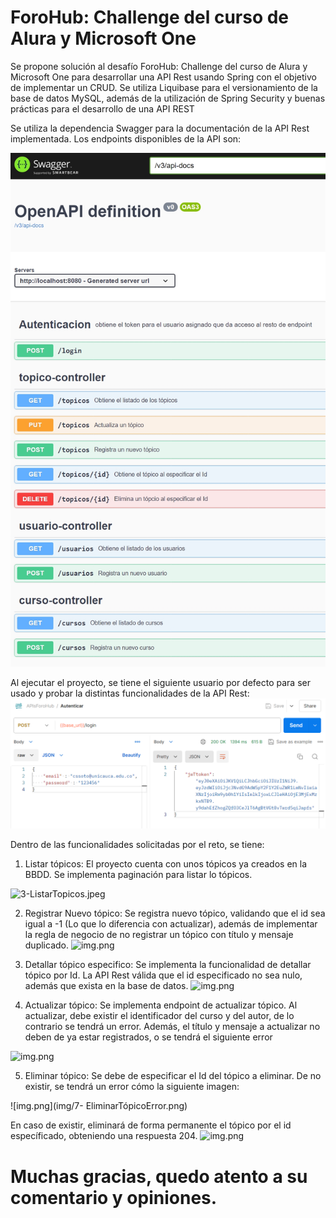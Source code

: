 <h1>ForoHub: Challenge del curso de Alura y Microsoft One</h1>

Se propone solución al desafío ForoHub: Challenge del curso de Alura y Microsoft One para desarrollar una API Rest usando Spring con el objetivo de implementar un CRUD. Se utiliza Liquibase para el versionamiento de la base de datos MySQL, además de la utilización de Spring Security y buenas prácticas para el desarrollo de una API REST

Se utiliza la dependencia Swagger para la documentación de la API Rest implementada. Los endpoints disponibles de la API son:

![1-Swagger.jpeg](img/1-Swagger.jpeg)

Al ejecutar el proyecto, se tiene el siguiente usuario por defecto para ser usado y probar la distintas funcionalidades de la API Rest:
![img.png](img/2-UsuarioPorDefecto.png)

Dentro de las funcionalidades solicitadas por el reto, se tiene:

1) Listar tópicos: El proyecto cuenta con unos tópicos ya creados en la BBDD. Se implementa paginación para listar lo tópicos.

![3-ListarTopicos.jpeg](img/3-ListarTópicos.jpeg)


2) Registrar Nuevo tópico: Se registra nuevo tópico, validando que el id sea igual a -1 (Lo que lo diferencia con actualizar), además de implementar
la regla de negocio de no registrar un tópico con título y mensaje duplicado.
![img.png](img/4-AgregarTópico.png)


3) Detallar tópico especifico: Se implementa la funcionalidad de detallar tópico por Id. La API Rest válida que el id especificado no sea nulo,
además que exista en la base de datos. 
![img.png](img/5-DetallarTópico.png)


4) Actualizar tópico: Se implementa endpoint de actualizar tópico. Al actualizar, debe existir el identificador del curso y del autor, de lo contrario se 
tendrá un error. Además, el título y mensaje a actualizar no deben de ya estar registrados, o se tendrá el siguiente error

![img.png](img/6-ActualizarTópico.png)

5) Eliminar tópico: Se debe de especificar el Id del tópico a eliminar. De no existir, se tendrá un error cómo la siguiente imagen: 

![img.png](img/7- EliminarTópicoError.png)

En caso de existir, eliminará de forma permanente el tópico por el id específicado, obteniendo una respuesta 204. 
![img.png](img/8-EliminarTópico.png)

<h1>Muchas gracias, quedo atento a su comentario y opiniones.</h1>